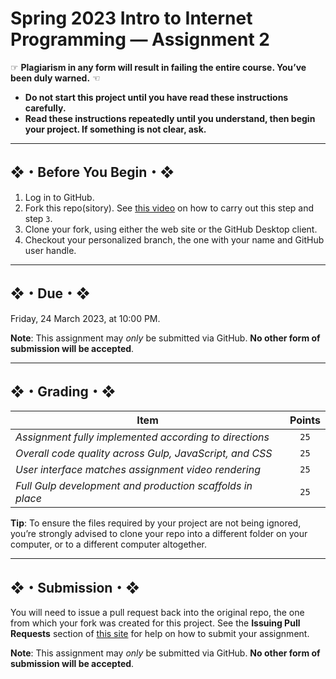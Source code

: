 # Spring 2023 Intro to Internet Programming — Assignment 2

☞ **Plagiarism in any form will result in failing the entire course. You’ve been duly warned.** ☜

* **Do not start this project until you have read these instructions carefully.**
* **Read these instructions repeatedly until you understand, then begin your project. If something is not clear, ask.**

---

## ❖・Before You Begin・❖

1. Log in to GitHub.
2. Fork this repo(sitory). See [this video](http://code-warrior.github.io/tutorials/git/github/forking-and-cloning-at-the-github-web-site/) on how to carry out this step and step `3`.
3. Clone your fork, using either the web site or the GitHub Desktop client.
4. Checkout your personalized branch, the one with your name and GitHub user handle.

---
## ❖・Due・❖

Friday, 24 March 2023, at 10:00 PM.

**Note**: This assignment may *only* be submitted via GitHub. **No other form of submission will be accepted**.

---

## ❖・Grading・❖

| Item                                                      | Points |
| --------------------------------------------------------- | :----: |
| *Assignment fully implemented according to directions*    | `25`   |
| *Overall code quality across Gulp, JavaScript, and CSS*   | `25`   |
| *User interface matches assignment video rendering*       | `25`   |
| *Full Gulp development and production scaffolds in place* | `25`   |

**Tip**: To ensure the files required by your project are not being ignored, you’re strongly advised to clone your repo into a different folder on your computer, or to a different computer altogether.

---

## ❖・Submission・❖

You will need to issue a pull request back into the original repo, the one from which your fork was created for this project. See the **Issuing Pull Requests** section of [this site](http://code-warrior.github.io/tutorials/git/github/index.html) for help on how to submit your assignment.

**Note**: This assignment may *only* be submitted via GitHub. **No other form of submission will be accepted**.
